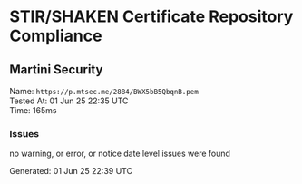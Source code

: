# STIR/SHAKEN Certificate Repository Compliance

## Martini Security

Name: `https://p.mtsec.me/2884/BWX5bB5QbqnB.pem`\
Tested At: 01 Jun 25 22:35 UTC\
Time: 165ms

### Issues

no warning, or error, or notice date level issues were found

Generated: 01 Jun 25 22:39 UTC